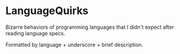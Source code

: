 # LanguageQuirks  
Bizarre behaviors of programming languages that I didn't expect after reading language specs.  
  
Formatted by language + underscore + brief description.  
